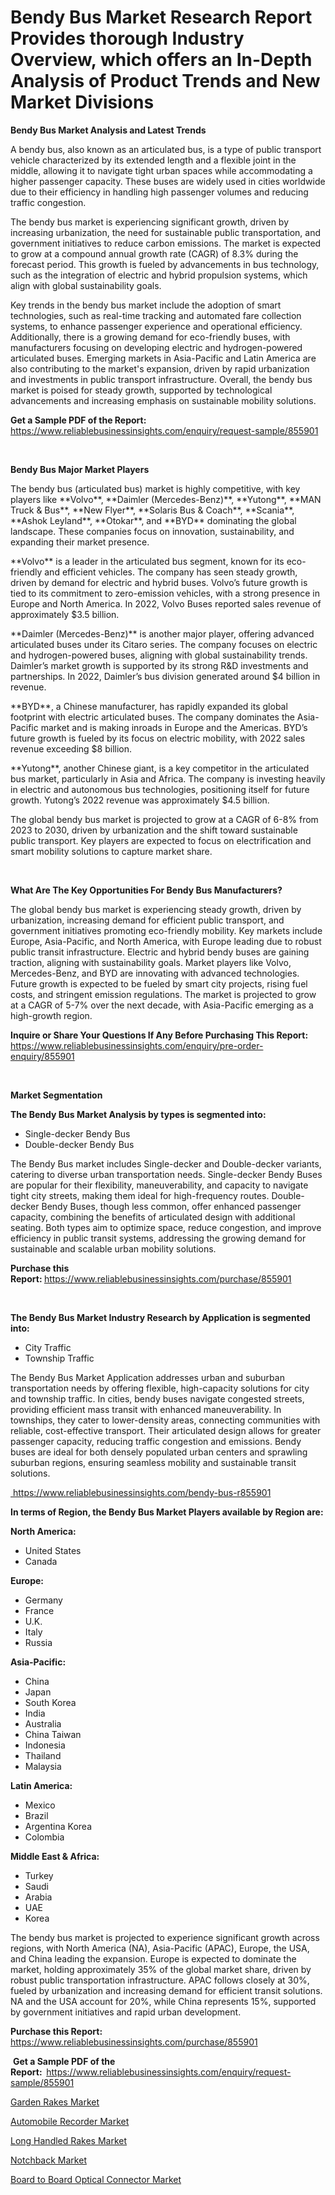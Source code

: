 <p><h1>Bendy Bus Market Research Report Provides thorough Industry Overview, which offers an In-Depth Analysis of Product Trends and New Market Divisions</h1></p><p><strong>Bendy Bus Market Analysis and Latest Trends</strong></p>
<p><p>A bendy bus, also known as an articulated bus, is a type of public transport vehicle characterized by its extended length and a flexible joint in the middle, allowing it to navigate tight urban spaces while accommodating a higher passenger capacity. These buses are widely used in cities worldwide due to their efficiency in handling high passenger volumes and reducing traffic congestion.</p><p>The bendy bus market is experiencing significant growth, driven by increasing urbanization, the need for sustainable public transportation, and government initiatives to reduce carbon emissions. The market is expected to grow at a compound annual growth rate (CAGR) of 8.3% during the forecast period. This growth is fueled by advancements in bus technology, such as the integration of electric and hybrid propulsion systems, which align with global sustainability goals.</p><p>Key trends in the bendy bus market include the adoption of smart technologies, such as real-time tracking and automated fare collection systems, to enhance passenger experience and operational efficiency. Additionally, there is a growing demand for eco-friendly buses, with manufacturers focusing on developing electric and hydrogen-powered articulated buses. Emerging markets in Asia-Pacific and Latin America are also contributing to the market's expansion, driven by rapid urbanization and investments in public transport infrastructure. Overall, the bendy bus market is poised for steady growth, supported by technological advancements and increasing emphasis on sustainable mobility solutions.</p></p>
<p><strong>Get a Sample PDF of the Report:&nbsp;</strong> <a href="https://www.reliablebusinessinsights.com/enquiry/request-sample/855901?utm_campaign=75&utm_medium=2&utm_source=Github&utm_content=ia&utm_term=22012025&utm_id=bendy-bus">https://www.reliablebusinessinsights.com/enquiry/request-sample/855901</a></p>
<p>&nbsp;</p>
<p><strong>Bendy Bus Major Market Players</strong></p>
<p><p>The bendy bus (articulated bus) market is highly competitive, with key players like **Volvo**, **Daimler (Mercedes-Benz)**, **Yutong**, **MAN Truck & Bus**, **New Flyer**, **Solaris Bus & Coach**, **Scania**, **Ashok Leyland**, **Otokar**, and **BYD** dominating the global landscape. These companies focus on innovation, sustainability, and expanding their market presence.</p><p>**Volvo** is a leader in the articulated bus segment, known for its eco-friendly and efficient vehicles. The company has seen steady growth, driven by demand for electric and hybrid buses. Volvo’s future growth is tied to its commitment to zero-emission vehicles, with a strong presence in Europe and North America. In 2022, Volvo Buses reported sales revenue of approximately $3.5 billion.</p><p>**Daimler (Mercedes-Benz)** is another major player, offering advanced articulated buses under its Citaro series. The company focuses on electric and hydrogen-powered buses, aligning with global sustainability trends. Daimler’s market growth is supported by its strong R&D investments and partnerships. In 2022, Daimler’s bus division generated around $4 billion in revenue.</p><p>**BYD**, a Chinese manufacturer, has rapidly expanded its global footprint with electric articulated buses. The company dominates the Asia-Pacific market and is making inroads in Europe and the Americas. BYD’s future growth is fueled by its focus on electric mobility, with 2022 sales revenue exceeding $8 billion.</p><p>**Yutong**, another Chinese giant, is a key competitor in the articulated bus market, particularly in Asia and Africa. The company is investing heavily in electric and autonomous bus technologies, positioning itself for future growth. Yutong’s 2022 revenue was approximately $4.5 billion.</p><p>The global bendy bus market is projected to grow at a CAGR of 6-8% from 2023 to 2030, driven by urbanization and the shift toward sustainable public transport. Key players are expected to focus on electrification and smart mobility solutions to capture market share.</p></p>
<p>&nbsp;</p>
<p><strong>What Are The Key Opportunities For Bendy Bus Manufacturers?</strong></p>
<p><p>The global bendy bus market is experiencing steady growth, driven by urbanization, increasing demand for efficient public transport, and government initiatives promoting eco-friendly mobility. Key markets include Europe, Asia-Pacific, and North America, with Europe leading due to robust public transit infrastructure. Electric and hybrid bendy buses are gaining traction, aligning with sustainability goals. Market players like Volvo, Mercedes-Benz, and BYD are innovating with advanced technologies. Future growth is expected to be fueled by smart city projects, rising fuel costs, and stringent emission regulations. The market is projected to grow at a CAGR of 5-7% over the next decade, with Asia-Pacific emerging as a high-growth region.</p></p>
<p><strong>Inquire or Share Your Questions If Any Before Purchasing This Report:</strong> <a href="https://www.reliablebusinessinsights.com/enquiry/pre-order-enquiry/855901?utm_campaign=75&utm_medium=2&utm_source=Github&utm_content=ia&utm_term=22012025&utm_id=bendy-bus">https://www.reliablebusinessinsights.com/enquiry/pre-order-enquiry/855901</a></p>
<p>&nbsp;</p>
<p><strong>Market Segmentation</strong></p>
<p><strong>The Bendy Bus Market Analysis by types is segmented into:</strong></p>
<p><ul><li>Single-decker Bendy Bus</li><li>Double-decker Bendy Bus</li></ul></p>
<p><p>The Bendy Bus market includes Single-decker and Double-decker variants, catering to diverse urban transportation needs. Single-decker Bendy Buses are popular for their flexibility, maneuverability, and capacity to navigate tight city streets, making them ideal for high-frequency routes. Double-decker Bendy Buses, though less common, offer enhanced passenger capacity, combining the benefits of articulated design with additional seating. Both types aim to optimize space, reduce congestion, and improve efficiency in public transit systems, addressing the growing demand for sustainable and scalable urban mobility solutions.</p></p>
<p><strong>Purchase this Report:&nbsp;</strong><a href="https://www.reliablebusinessinsights.com/purchase/855901?utm_campaign=75&utm_medium=2&utm_source=Github&utm_content=ia&utm_term=22012025&utm_id=bendy-bus">https://www.reliablebusinessinsights.com/purchase/855901</a></p>
<p>&nbsp;</p>
<p><strong>The Bendy Bus Market Industry Research by Application is segmented into:</strong></p>
<p><ul><li>City Traffic</li><li>Township Traffic</li></ul></p>
<p><p>The Bendy Bus Market Application addresses urban and suburban transportation needs by offering flexible, high-capacity solutions for city and township traffic. In cities, bendy buses navigate congested streets, providing efficient mass transit with enhanced maneuverability. In townships, they cater to lower-density areas, connecting communities with reliable, cost-effective transport. Their articulated design allows for greater passenger capacity, reducing traffic congestion and emissions. Bendy buses are ideal for both densely populated urban centers and sprawling suburban regions, ensuring seamless mobility and sustainable transit solutions.</p></p>
<p><a href="https://www.reliablebusinessinsights.com/bendy-bus-r855901?utm_campaign=75&utm_medium=2&utm_source=Github&utm_content=ia&utm_term=22012025&utm_id=bendy-bus">&nbsp;https://www.reliablebusinessinsights.com/bendy-bus-r855901</a></p>
<p><strong>In terms of Region, the Bendy Bus Market Players available by Region are:</strong></p>
<p>
    <p> <strong> North America: </strong>
        <ul>
            <li>United States</li>
            <li>Canada</li>
        </ul>
        </p> 
    <p> <strong> Europe: </strong>
        <ul>
            <li>Germany</li>
            <li>France</li>
            <li>U.K.</li>
            <li>Italy</li>
            <li>Russia</li>
        </ul>
        </p> 
    <p> <strong> Asia-Pacific: </strong>
        <ul>
            <li>China</li>
            <li>Japan</li>
            <li>South Korea</li>
            <li>India</li>
            <li>Australia</li>
            <li>China Taiwan</li>
            <li>Indonesia</li>
            <li>Thailand</li>
            <li>Malaysia</li>
        </ul>
        </p> 
    <p> <strong> Latin America: </strong>
        <ul>
            <li>Mexico</li>
            <li>Brazil</li>
            <li>Argentina Korea</li>
            <li>Colombia</li>
        </ul>
        </p> 
    <p> <strong> Middle East & Africa: </strong>
        <ul>
            <li>Turkey</li>
            <li>Saudi</li>
            <li>Arabia</li>
            <li>UAE</li>
            <li>Korea</li>
        </ul>
    </p>
    </p>
<p><p>The bendy bus market is projected to experience significant growth across regions, with North America (NA), Asia-Pacific (APAC), Europe, the USA, and China leading the expansion. Europe is expected to dominate the market, holding approximately 35% of the global market share, driven by robust public transportation infrastructure. APAC follows closely at 30%, fueled by urbanization and increasing demand for efficient transit solutions. NA and the USA account for 20%, while China represents 15%, supported by government initiatives and rapid urban development.</p></p>
<p><strong>Purchase this Report: </strong><a href="https://www.reliablebusinessinsights.com/purchase/855901?utm_campaign=75&utm_medium=2&utm_source=Github&utm_content=ia&utm_term=22012025&utm_id=bendy-bus">https://www.reliablebusinessinsights.com/purchase/855901</a></p>
<p>&nbsp;<strong>Get a Sample PDF of the Report:&nbsp;&nbsp;</strong><a href="https://www.reliablebusinessinsights.com/enquiry/request-sample/855901?utm_campaign=75&utm_medium=2&utm_source=Github&utm_content=ia&utm_term=22012025&utm_id=bendy-bus">https://www.reliablebusinessinsights.com/enquiry/request-sample/855901</a></p>
<p><strong></strong></p>
<p><p><a href="https://www.linkedin.com/pulse/garden-rakes-market-analysis-2025-2032-competitive-landscape-xsohc?utm_campaign=75&utm_medium=2&utm_source=Github&utm_content=ia&utm_term=22012025&utm_id=bendy-bus">Garden Rakes Market</a></p><p><a href="https://github.com/skerretflossie9297/Market-Research-Report-List-1/blob/main/automobile-recorder-market.md?utm_campaign=75&utm_medium=2&utm_source=Github&utm_content=ia&utm_term=22012025&utm_id=bendy-bus">Automobile Recorder Market</a></p><p><a href="https://www.linkedin.com/pulse/long-handled-rakes-market-analysis-growth-forecast-49-cagr-il9hf?utm_campaign=75&utm_medium=2&utm_source=Github&utm_content=ia&utm_term=22012025&utm_id=bendy-bus">Long Handled Rakes Market</a></p><p><a href="https://github.com/shondapmbau/Market-Research-Report-List-1/blob/main/notchback-market.md?utm_campaign=75&utm_medium=2&utm_source=Github&utm_content=ia&utm_term=22012025&utm_id=bendy-bus">Notchback Market</a></p><p><a href="https://www.linkedin.com/pulse/research-report-analysis-board-optical-connector-market-size-share-9fjie?utm_campaign=75&utm_medium=2&utm_source=Github&utm_content=ia&utm_term=22012025&utm_id=bendy-bus">Board to Board Optical Connector Market</a></p></p>